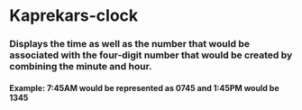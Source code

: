 # Kaprekars-clock

### Displays the time as well as the number that would be associated with the four-digit number that would be created by combining the minute and hour.
#### Example: 7:45AM would be represented as 0745 and 1:45PM would be 1345